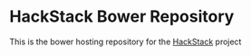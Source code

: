 # HackStack Bower Repository

This is the bower hosting repository for the [HackStack](https://github.com/rangle/hack-stack) project
